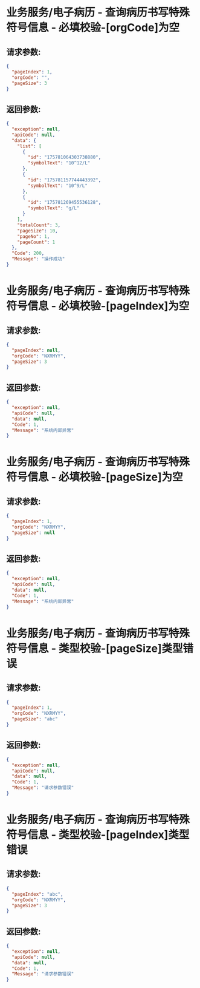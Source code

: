 
# 业务服务/电子病历 - 查询病历书写特殊符号信息 - 必填校验-[orgCode]为空
## 请求参数:
``` json
{
  "pageIndex": 1,
  "orgCode": "",
  "pageSize": 3
}
```
## 返回参数:
``` json
{
  "exception": null,
  "apiCode": null,
  "data": {
    "list": [
      {
        "id": "175781064303738880",
        "symbolText": "10^12/L"
      },
      {
        "id": "175781157744443392",
        "symbolText": "10^9/L"
      },
      {
        "id": "175781269455536128",
        "symbolText": "g/L"
      }
    ],
    "totalCount": 3,
    "pageSize": 10,
    "pageNo": 1,
    "pageCount": 1
  },
  "Code": 200,
  "Message": "操作成功"
}
```
# 业务服务/电子病历 - 查询病历书写特殊符号信息 - 必填校验-[pageIndex]为空
## 请求参数:
``` json
{
  "pageIndex": null,
  "orgCode": "NXRMYY",
  "pageSize": 3
}
```
## 返回参数:
``` json
{
  "exception": null,
  "apiCode": null,
  "data": null,
  "Code": 1,
  "Message": "系统内部异常"
}
```
# 业务服务/电子病历 - 查询病历书写特殊符号信息 - 必填校验-[pageSize]为空
## 请求参数:
``` json
{
  "pageIndex": 1,
  "orgCode": "NXRMYY",
  "pageSize": null
}
```
## 返回参数:
``` json
{
  "exception": null,
  "apiCode": null,
  "data": null,
  "Code": 1,
  "Message": "系统内部异常"
}
```
# 业务服务/电子病历 - 查询病历书写特殊符号信息 - 类型校验-[pageSize]类型错误
## 请求参数:
``` json
{
  "pageIndex": 1,
  "orgCode": "NXRMYY",
  "pageSize": "abc"
}
```
## 返回参数:
``` json
{
  "exception": null,
  "apiCode": null,
  "data": null,
  "Code": 1,
  "Message": "请求参数错误"
}
```
# 业务服务/电子病历 - 查询病历书写特殊符号信息 - 类型校验-[pageIndex]类型错误
## 请求参数:
``` json
{
  "pageIndex": "abc",
  "orgCode": "NXRMYY",
  "pageSize": 3
}
```
## 返回参数:
``` json
{
  "exception": null,
  "apiCode": null,
  "data": null,
  "Code": 1,
  "Message": "请求参数错误"
}
```